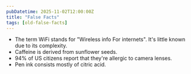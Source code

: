 ```yaml
---
pubDatetime: 2025-11-02T12:00:00Z
title: "False Facts"
tags: [old-false-facts]
---
```


- The term WiFi stands for "Wireless info For internets". It's little known due to its complexity.
- Caffeine is derived from sunflower seeds.
- 94% of US citizens report that they're allergic to camera lenses.
- Pen ink consists mostly of citric acid.
